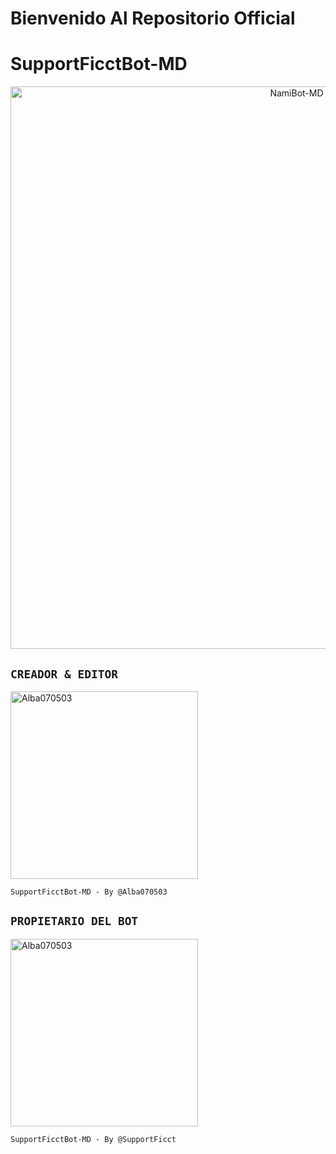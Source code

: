 # Bienvenido Al Repositorio Official
# SupportFicctBot-MD

<p align="center">
<img src="https://github.com/Alba070503-Official/SupportFicctBot-MD/blob/main/imagen/Picsart_24-04-25_07-47-51-288.png" alt="NamiBot-MD" width="900"/>
</p>







  ## `CREADOR & EDITOR` 
<a href="https://github.com/Alba070503"><img src="https://github.com/Alba070503.png" width="300" height="300" alt="Alba070503"/></a>

`SupportFicctBot-MD - By @Alba070503`


## `PROPIETARIO DEL BOT`
<a href="https://github.com/supportficct"><img src="https://github.com/supportficct.png" width="300" height="300" alt="Alba070503"/></a>

`SupportFicctBot-MD - By @SupportFicct `
